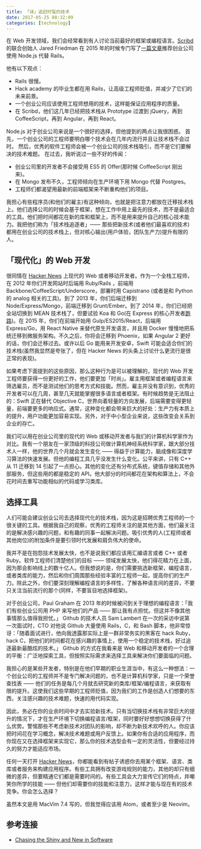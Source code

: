 ```yaml
---
title: 「译」追赶时髦的技术
date: 2017-05-25 08:32:09
categories: [technology]
---
```


在 Web 开发领域，我们会经常看到有人讨论当前最好的框架或编程语言。[Scribd](https://www.scribd.com/) 的联合创始人 Jared Friedman 在 2015 年的时候专门写了[一篇文章](http://blog.jaredfriedman.com/2015/09/15/why-i-wouldnt-use-rails-for-a-new-company/)推荐创业公司使用 Node.js 代替 Rails。

他有以下观点：

- Rails 很慢。
- Hack academy 的毕业生都在用 Rails，让高级工程师贬值，并减少了它们的未来前景。
- 一个创业公司应该使用工程师想用的技术，这样能保证应用程序的质量。
- 在 Scribd，他们这几年已经把技术栈从 Prototype 过渡到 jQuery，再到 CoffeeScript，再到 Angular，再到 React。

Node.js 对于创业公司来说是一个很好的选择，但他提到的两点让我很困惑。
首先，一个创业公司的工程师要明白哪个技术会在几年内流行并且让技术栈不会过时。
然后，优秀的软件工程师会被一个创业公司的技术栈吸引，而不是它们要解决的技术难题。
在过去，我听说过一些不好的传闻：

- 创业公司里的开发者不会接受用 ES5 的 Offer(那时候 CoffeeScript 刚出来)。
- 在 Mongo 发布不久，工程师倾向在生产环境下用 Mongo 代替 Postgres。
- 工程师们都渴望用最新的前端框架来不断重构他们的项目。

我担心有些程序员(和他们的雇主)有这种倾向，也就是把注意力都放在迁移技术栈上。他们选择公司的时候会基于框架，想在工作中用上最先的技术，而不是最适合的工具。他们把时间都花在新的库和框架上，而不是用来提升自己的核心技术能力。我把他们称为「技术栈追逐者」—— 那些把新技术(或者他们最喜欢的技术)都用在创业公司的技术栈上，但对核心输出(用户体验，团队生产力)提升有限的人。


## 「现代化」的 Web 开发

很同情在 [Hacker News](https://news.ycombinator.com/) 上现代的 Web 或者移动开发者。作为一个全栈工程师，在 2012 年你们开发网站时后端用 Ruby/Rails ，前端用 Backbone/CoffeeScript/Underscore，部署时用 Capistrano (或者是和 Python 的 analog 相关的工具)。到了 2013 年，你们后端迁移到 Node/Express/Mongo，前端迁移到 Grunt/Ember。到了 2014 年，你们已经把全站切换到 MEAN 技术栈了，但要试验 Koa 和 Go(在 Express 的核心开发者[跑路](https://medium.com/@tjholowaychuk/farewell-node-js-4ba9e7f3e52b))。在 2015 年，你们在前端开始用 Gulp/ES2015/React，后端用 Express/Go，用 React Native 来替代原生开发语言，并且用 Docker 慢慢地把系统迁移到微服务架构。不久之后，你将会迁移到 Phoenix，如果 Angular 2 更好的话，你们会迁移过去。或许以后 Go 能用来开发安卓，Swift 可能会适合你们的技术栈(虽然我显然是夸张了，但在 Hacker News 的头条上讨论什么更流行是很正常的表现)。

如果考虑下面提到的这些原因，那么这种行为是可以被理解的，现代的 Web 开发工程师要获得一份更好的工作，他们要更加「时尚」。雇主用框架或者编程语言来筛选雇员，而不是测试他们的思考方式和技能。然而，雇主并没有意识到，优秀的开发者可以在几周，甚至几天就能掌握很多语言或者框架。有时候趋势是无法阻止的：Swift 正在替代 Objective C，世界向着轻量的方向发展，后端需要变得更轻量，前端要更多的响应式。通常，这种变化都会带来巨大的好处：生产力有本质上的提升，用户功能更加容易实现。另外，对于中小型企业来说，这些改变会关系到企业的存亡。

我们可以用在创业公司里的现代的 Web 或移动开发者与我们的计算机科学家作为对比。我有一个朋友在一家顶级的科技公司做计算机神经系统科学家，跟大部分技术人一样，他的世界几个月就会发生变化 —— 得益于计算能力，脑成像和深度学习算法的快速发展。但他的编程工具几乎没发生什么变化。公平来讲，只有 C++ 从 11 迁移到 14 引起了一点担心。其他的变化还有分布式系统，键值存储和其他外部服务，但这些用的都是稳定的 API。他大部分的时间都花在架构和算法上，不会花时间去重写功能相似的代码或学习类库。


## 选择工具

人们可能会建议创业公司去选择现代化的技术栈，因为这是招聘优秀工程师的一个很关键的工具。根据我自己的观察，优秀的工程师关注的是其他方面，他们最关注的是解决感兴趣的问题，和有趣的同事一起解决问题。吸引优秀的人(工程师或者其他岗位)的附加条件是要引领时代发展和肩负伟大的使命。

我并不是在抱怨技术发展太快，也不是说我们都应该用汇编语言或者 C++ 或者 Ruby。软件工程师们清楚他们的目标 —— 领域发展太快，他们得花精力在上面，因为那会影响线上的数十亿人。但我想说的是，你们需要挑选新框架，编程语言，或者类库的能力，然后和你们周围那些经验丰富的工程师一起，提高你们的生产力。除此之外，你们要深刻理解编程语言的多样性，了解各种语言间的差异，不要只关注当前流行的那个(同样，不要盲目地选择框架)。

对于创业公司，Paul Graham 在 2013 年的时候被问到关于理想的编程语言：「我们有些创业公司用 PHP 来写他们的产品 —— 那让我有点担忧。但这并不像其他事情那么值得我担忧。」
Github 的技术人员 Sam Lambert 在一次的采访中说第一次面试时，CTO 对他说 Github 大量使用 Rails，C，和 Bash 脚本，他非常惊讶：「随着面试进行，他向我透露那实际上是一群非常务实的黑客在 hack Ruby，hack C，把他们的时间都花在感兴趣的事情上，使用一个稳定的技术栈，好过追逐最新最酷炫的技术。」
Github 的方式在我看来是 Web 和移动开发者的一个合理的平衡：广泛地探索工具，但按照实际需求来选择工具来解决你们要面临的问题。

我担心的是某些开发者，特别是在他们早期的职业生涯当中，有这么一种想法：一个创业公司的工程师并不是专门解决问题的，也不是计算机科学家，只是一个荣誉查找表 —— 他们的任务是每几个月就去研究新的类库/框架/编程语言，来获取有限的提升。这使我们这些早期的工程师贬值，因为我们的工作是创造人们想要的东西，关注感兴趣的技术难题，快速的用代码实现。

因此，务必在你的业余时间中才去实验新技术。只有当切换技术栈有非常巨大的提升的情况下，才在生产环境下切换编程语言/框架，同时要好好想想切换获得了什么优势。警惕那些不考虑新技术对团队的影响，却不断为新技术欢呼的人。你应该把时间花在学习概念，解决技术难题或用户反馈上。如果你有合适的应用程序，而你现在又在选择框架来实现它，那么你的技术选型会有一定的灵活性，但要经过持久的努力才能适应市场。

任何一天打开 [Hacker News](https://news.ycombinator.com/)，你都能看到有帖子诱惑你去用某个框架、语言、类库或者服务来构建应用程序。有些工具拥有改变游戏规则的能力，其他的却只有细微的差异，但要精通它们都是需要时间的。有些工具会大力宣传它们的特点，并嘲笑你所学的技能 —— 但他们却需要你的技能和注意力，这样才能与现在有的技术竞争。你会怎么选择？

虽然本文是用 MacVim 7.4 写的，但我觉得应该用 Atom，或者至少是 Neovim。


## 参考连接

- [Chasing the Shiny and New in Software](https://www.nemil.com/musings/shinyandnew.html?utm_source=wanqu.co&utm_campaign=Wanqu+Daily&utm_medium=website)
